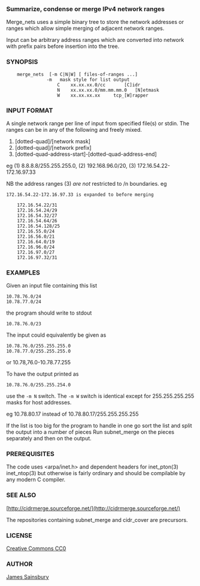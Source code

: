 
### Summarize, condense or merge IPv4 network ranges

Merge_nets uses a simple binary tree to store the network addresses
or ranges which allow simple merging of adjacent network ranges.

Input can be arbitrary address ranges which are converted into
network with prefix pairs before insertion into the tree. 

### SYNOPSIS

```
    merge_nets  [-m C|N|W] [ files-of-ranges ...]
               -m	mask style for list output
                   C	xx.xx.xx.0/cc		[C]idr
                   N	xx.xx.xx.0/mm.mm.mm.0	[N]etmask
                   W	xx.xx.xx.xx		tcp_[W]rapper
```

### INPUT FORMAT

A single network range per line of input from specified file(s) or stdin.
The ranges can be in any of the following and freely mixed.

1. [dotted-quad]/[network mask] 
2. [dotted-quad]/[network prefix]
3. [dotted-quad-address-start]-[dotted-quad-address-end]

eg (1) 8.8.8.8/255.255.255.0, (2) 192.168.96.0/20, (3) 172.16.54.22-172.16.97.33

NB the address ranges (3) *are not* restricted to /n boundaries.
eg
```
172.16.54.22-172.16.97.33 is expanded to before merging

	172.16.54.22/31
	172.16.54.24/29
	172.16.54.32/27
	172.16.54.64/26
	172.16.54.128/25
	172.16.55.0/24
	172.16.56.0/21
	172.16.64.0/19
	172.16.96.0/24
	172.16.97.0/27
	172.16.97.32/31
```

### EXAMPLES

Given an input file containing this list

	10.78.76.0/24
	10.78.77.0/24

the program should write to stdout

	10.78.76.0/23

The input could equivalently be given as

	10.78.76.0/255.255.255.0
	10.78.77.0/255.255.255.0
or
	10.78,76.0-10.78.77.255

To have the output printed as

	10.78.76.0/255.255.254.0

use the `-m N` switch.  The `-m W` switch is identical 
except for 255.255.255.255 masks for host addresses.

eg 10.78.80.17 instead of 10.78.80.17/255.255.255.255 

If the list is too big for the program to handle in one go
sort the list and split the output into a number of pieces
Run subnet_merge on the pieces separately and then on the output.

### PREREQUISITES

The code uses <arpa/inet.h> and dependent headers for inet_pton(3)
inet_ntop(3) but otherwise is fairly ordinary and should be
compilable by any modern C compiler.

### SEE ALSO

[http://cidrmerge.sourceforge.net/](http://cidrmerge.sourceforge.net/)

The repositories containing subnet_merge and cidr_cover are precursors.

### LICENSE
[Creative Commons CC0](http://creativecommons.org/publicdomain/zero/1.0/legalcoder)

### AUTHOR
[James Sainsbury](mailto:toves@sdf.lonestar.org)
